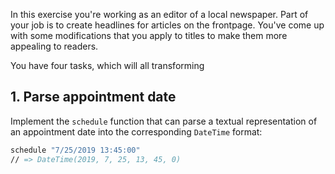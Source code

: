 In this exercise you're working as an editor of a local newspaper. Part of your job is to create headlines for articles on the frontpage. You've come up with some modifications that you apply to titles to make them more appealing to readers.

You have four tasks, which will all transforming

## 1. Parse appointment date

Implement the `schedule` function that can parse a textual representation of an appointment date into the corresponding `DateTime` format:

```fsharp
schedule "7/25/2019 13:45:00"
// => DateTime(2019, 7, 25, 13, 45, 0)
```
